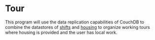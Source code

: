 Tour
====

This program will use the data replication capabilities of CouchDB to combine the datastores of [shifts](https://github.com/OneAcreCafe/labor) and [housing](https://github.com/dhappy/housing) to organize working tours where housing is provided and the user has local work.

